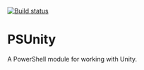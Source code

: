 [![Build status](https://ci.appveyor.com/api/projects/status/hc01mnfi4wkawjue?svg=true)](https://ci.appveyor.com/project/LeonardoNascimento/psunity)

# PSUnity
A PowerShell module for working with Unity.
